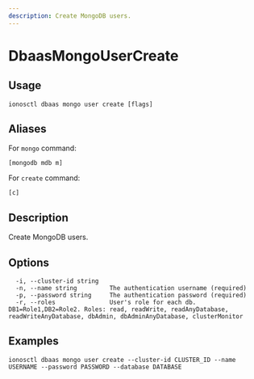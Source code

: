```yaml
---
description: Create MongoDB users.
---
```


# DbaasMongoUserCreate

## Usage

```text
ionosctl dbaas mongo user create [flags]
```

## Aliases

For `mongo` command:

```text
[mongodb mdb m]
```

For `create` command:

```text
[c]
```

## Description

Create MongoDB users.

## Options

```text
  -i, --cluster-id string   
  -n, --name string         The authentication username (required)
  -p, --password string     The authentication password (required)
  -r, --roles               User's role for each db. DB1=Role1,DB2=Role2. Roles: read, readWrite, readAnyDatabase, readWriteAnyDatabase, dbAdmin, dbAdminAnyDatabase, clusterMonitor
```

## Examples

```text
ionosctl dbaas mongo user create --cluster-id CLUSTER_ID --name USERNAME --password PASSWORD --database DATABASE
```

